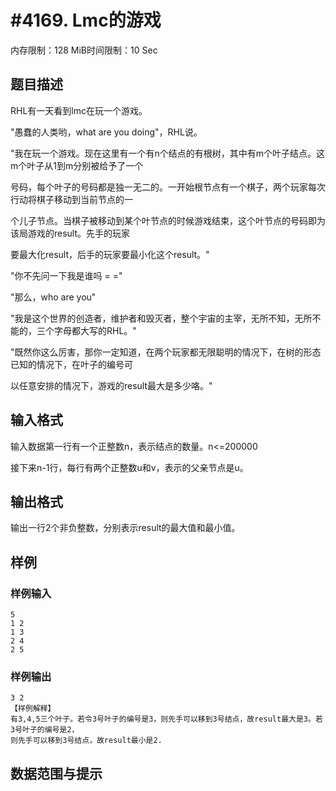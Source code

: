 # #4169. Lmc的游戏

内存限制：128 MiB时间限制：10 Sec

## 题目描述

RHL有一天看到lmc在玩一个游戏。

"愚蠢的人类哟，what are you doing"，RHL说。

"我在玩一个游戏。现在这里有一个有n个结点的有根树，其中有m个叶子结点。这m个叶子从1到m分别被给予了一个

号码，每个叶子的号码都是独一无二的。一开始根节点有一个棋子，两个玩家每次行动将棋子移动到当前节点的一

个儿子节点。当棋子被移动到某个叶节点的时候游戏结束，这个叶节点的号码即为该局游戏的result。先手的玩家

要最大化result，后手的玩家要最小化这个result。"

"你不先问一下我是谁吗 = ="

"那么，who are you"

"我是这个世界的创造者，维护者和毁灭者，整个宇宙的主宰，无所不知，无所不能的，三个字母都大写的RHL。"

"既然你这么厉害，那你一定知道，在两个玩家都无限聪明的情况下，在树的形态已知的情况下，在叶子的编号可

以任意安排的情况下，游戏的result最大是多少咯。"

## 输入格式

输入数据第一行有一个正整数n，表示结点的数量。n<=200000

接下来n-1行，每行有两个正整数u和v，表示的父亲节点是u。

## 输出格式

输出一行2个非负整数，分别表示result的最大值和最小值。

## 样例

### 样例输入

    
    5
    1 2
    1 3
    2 4
    2 5
    

### 样例输出

    
    3 2
    【样例解释】
    有3,4,5三个叶子。若令3号叶子的编号是3，则先手可以移到3号结点，故result最大是3。若3号叶子的编号是2，
    则先手可以移到3号结点，故result最小是2.
    

## 数据范围与提示

